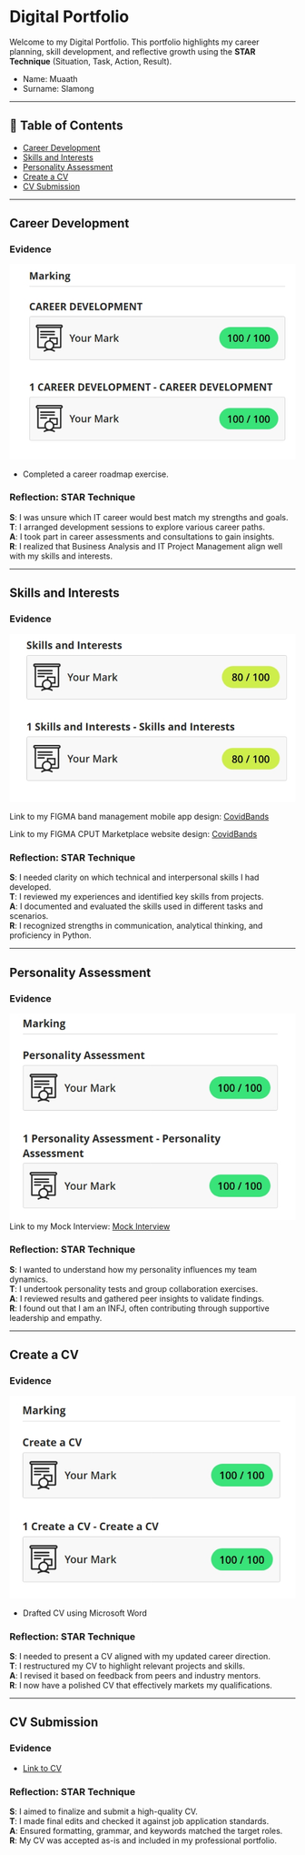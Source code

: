 # Digital Portfolio 

Welcome to my Digital Portfolio. 
This portfolio highlights my career planning, skill development, and reflective growth using the **STAR Technique** (Situation, Task, Action, Result).
- Name:      Muaath 
- Surname:   Slamong 
---

## 📌 Table of Contents
- [Career Development](#career-development)
- [Skills and Interests](#skills-and-interests)
- [Personality Assessment](#personality-assessment)
- [Create a CV](#create-a-cv)
- [CV Submission](#cv-submission)

---

## Career Development

### Evidence
![](./careerDevelopment.jpeg)
- Completed a career roadmap exercise.

### Reflection: STAR Technique  
**S**: I was unsure which IT career would best match my strengths and goals.  
**T**: I arranged development sessions to explore various career paths.  
**A**: I took part in career assessments and consultations to gain insights.  
**R**: I realized that Business Analysis and IT Project Management align well with my skills and interests.

---

## Skills and Interests

### Evidence
![](./skillsAndInterests.jpeg)

Link to my FIGMA band management mobile app design: <a href="https://www.figma.com/design/ywF9Gns13VkHVchRLv4tHz/CovidBands?t=qsKuQMtPauqwxIAD-1">CovidBands</a> 

Link to my FIGMA CPUT Marketplace website design: <a href="https://www.figma.com/design/BugIbpywr3Lrn4RaNOzuGf/CPUT-Marketplace-and-Exchange-Web-Application?t=qsKuQMtPauqwxIAD-1">CovidBands</a> 

### Reflection: STAR Technique  
**S**: I needed clarity on which technical and interpersonal skills I had developed.  
**T**: I reviewed my experiences and identified key skills from projects.  
**A**: I documented and evaluated the skills used in different tasks and scenarios.  
**R**: I recognized strengths in communication, analytical thinking, and proficiency in Python.

---

## Personality Assessment

### Evidence
![](./personalityAssesment.jpeg)
 Link to my Mock Interview: <a href="https://github.com/MuaathSlamong-alt/MockInterviewVideoPRP3">Mock Interview</a> 

### Reflection: STAR Technique  
**S**: I wanted to understand how my personality influences my team dynamics.  
**T**: I undertook personality tests and group collaboration exercises.  
**A**: I reviewed results and gathered peer insights to validate findings.  
**R**: I found out that I am an INFJ, often contributing through supportive leadership and empathy.

---

## Create a CV

### Evidence
![](./createACV.jpeg)
- Drafted CV using Microsoft Word

### Reflection: STAR Technique  
**S**: I needed to present a CV aligned with my updated career direction.  
**T**: I restructured my CV to highlight relevant projects and skills.  
**A**: I revised it based on feedback from peers and industry mentors.  
**R**: I now have a polished CV that effectively markets my qualifications.

---

## CV Submission

### Evidence
- [Link to CV](MuaathSlamongCV.pdf)

### Reflection: STAR Technique  
**S**: I aimed to finalize and submit a high-quality CV.  
**T**: I made final edits and checked it against job application standards.  
**A**: Ensured formatting, grammar, and keywords matched the target roles.  
**R**: My CV was accepted as-is and included in my professional portfolio.
